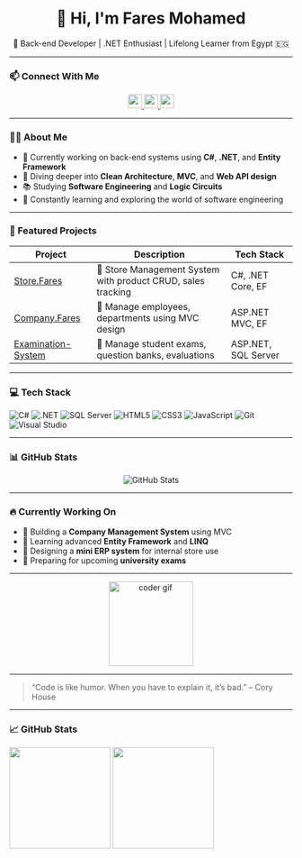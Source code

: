 <!-- Custom GitHub Profile README -->

<h1 align="center">👋 Hi, I'm Fares Mohamed</h1>

<p align="center">
  🧠 Back-end Developer | .NET Enthusiast | Lifelong Learner from Egypt 🇪🇬
</p>

---

### 📫 Connect With Me

<div align="center">
  <a href="https://www.linkedin.com/in/fares-mohamed-0417b6269" target="_blank">
    <img src="https://img.shields.io/static/v1?message=LinkedIn&logo=linkedin&label=&color=0077B5&logoColor=white&style=for-the-badge" height="25" />
  </a>
  <a href="https://www.instagram.com/fares_agwa01/" target="_blank">
    <img src="https://img.shields.io/static/v1?message=Instagram&logo=instagram&label=&color=E4405F&logoColor=white&style=for-the-badge" height="25" />
  </a>
  <a href="https://www.facebook.com/fars.agwa.7" target="_blank">
    <img src="https://img.shields.io/static/v1?message=Facebook&logo=facebook&label=&color=1877F2&logoColor=white&style=for-the-badge" height="25" />
  </a>
</div>

---

### 👨‍💻 About Me

- 🔭 Currently working on back-end systems using **C#**, **.NET**, and **Entity Framework**
- 🌱 Diving deeper into **Clean Architecture**, **MVC**, and **Web API design**
- 📚 Studying **Software Engineering** and **Logic Circuits**
- 🧘 Constantly learning and exploring the world of software engineering

---

### 💼 Featured Projects

| Project | Description | Tech Stack |
|--------|-------------|------------|
| [Store.Fares](https://github.com/fares-ma/Store.Fares.git) | 🛒 Store Management System with product CRUD, sales tracking | C#, .NET Core, EF |
| [Company.Fares](https://github.com/fares-ma/Company.Fares.git) | 🏢 Manage employees, departments using MVC design | ASP.NET MVC, EF |
| [Examination-System](https://github.com/fares-ma/Examination-System-.git) | 📝 Manage student exams, question banks, evaluations | ASP.NET, SQL Server |

---

### 💻 Tech Stack

<!-- Badges from https://github.com/Ileriayo/markdown-badges -->
![C#](https://img.shields.io/badge/c%23-%23239120.svg?style=for-the-badge&logo=csharp&logoColor=white)
![.NET](https://img.shields.io/badge/.NET-512BD4?style=for-the-badge&logo=dotnet&logoColor=white)
![SQL Server](https://img.shields.io/badge/sql%20server-%23CC2927.svg?style=for-the-badge&logo=microsoft-sql-server&logoColor=white)
![HTML5](https://img.shields.io/badge/html5-%23E34F26.svg?style=for-the-badge&logo=html5&logoColor=white)
![CSS3](https://img.shields.io/badge/css3-%231572B6.svg?style=for-the-badge&logo=css3&logoColor=white)
![JavaScript](https://img.shields.io/badge/javascript-%23323330.svg?style=for-the-badge&logo=javascript&logoColor=%23F7DF1E)
![Git](https://img.shields.io/badge/git-%23F05033.svg?style=for-the-badge&logo=git&logoColor=white)
![Visual Studio](https://img.shields.io/badge/Visual%20Studio-5C2D91.svg?style=for-the-badge&logo=visual-studio&logoColor=white)

---

### 📊 GitHub Stats

<div align="center">
  <img src="https://github-readme-stats.vercel.app/api?username=fares-ma&theme=radical&hide_border=false&include_all_commits=true&count_private=true" alt="GitHub Stats"/>
</div>

---

### 🔥 Currently Working On

- 💼 Building a **Company Management System** using MVC  
- 🧠 Learning advanced **Entity Framework** and **LINQ**  
- 🚀 Designing a **mini ERP system** for internal store use  
- 📝 Preparing for upcoming **university exams**  

---

<div align="center">
  <img height="150" src="https://media.giphy.com/media/M9gbBd9nbDrOTu1Mqx/giphy.gif" alt="coder gif"/>
</div>

---

> “Code is like humor. When you have to explain it, it’s bad.” – Cory House



---

### 📈 GitHub Stats
<p align="left">
  <img src="https://github-readme-stats.vercel.app/api?username=YOUR_USERNAME&show_icons=true&theme=tokyonight" height="180" />
  <img src="https://github-readme-stats.vercel.app/api/top-langs/?username=YOUR_USERNAME&layout=compact&theme=tokyonight" height="180"/>
</p>
